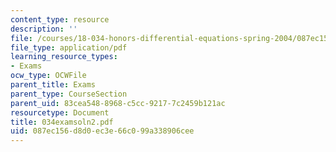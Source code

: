 ```yaml
---
content_type: resource
description: ''
file: /courses/18-034-honors-differential-equations-spring-2004/087ec156d8d0ec3e66c099a338906cee_034examsoln2.pdf
file_type: application/pdf
learning_resource_types:
- Exams
ocw_type: OCWFile
parent_title: Exams
parent_type: CourseSection
parent_uid: 83cea548-8968-c5cc-9217-7c2459b121ac
resourcetype: Document
title: 034examsoln2.pdf
uid: 087ec156-d8d0-ec3e-66c0-99a338906cee
---
```

